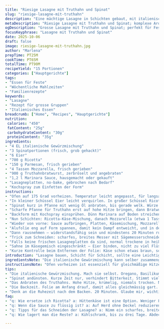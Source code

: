 ```yaml
---
title: "Riesige Lasagne mit Truthahn und Spinat"
slug: "riesige-lasagne-mit-truthahn"
description: "Eine mächtige Lasagne in Schichten gebaut, mit italienischer Würzmischung, Ricotta, Parmesan, Mozzarella und einer Mischung aus Truthahnbratwurst und Spinat. Wichtig sind Schichten mit Sauce, Käse und Fleisch, die eine cremige, saftige Textur ergeben. Von der Vorbereitung bis zum Ruhen dauert es rund 90 Minuten. Die Backzeit passt sich an, man erkennt Gargrad am Blubbern der Sauce und goldener Käsekruste. Ei sorgt für Bindung in der Käsemischung, Mozzarella für Schmelz. Ideal für große Gruppen, mit einfachem Trennschritt zwischen den Schichten. Ersatzstoffe: statt Truthahn kann man auch Hähnchen verwenden; Ricotta durch Hüttenkäse ersetzt, für weniger Fett; Mozzarella halb frisch, halb gerieben für Textur."
metaDescription: "Riesige Lasagne mit Truthahn und Spinat; komplexe Aromen, saftige Schichten, ein Traum für grosse Gruppen"
ogDescription: "Grosse Lasagne mit Truthahn und Spinat; perfekt für Feste, nahrhaft und voller Geschmack"
focusKeyphrase: "Lasagne mit Truthahn und Spinat"
date: 2025-10-06
draft: false
image: riesige-lasagne-mit-truthahn.jpg
author: "Marlena"
prepTime: PT25M
cookTime: PT65M
totalTime: PT90M
recipeYield: "15 Portionen"
categories: ["Hauptgerichte"]
tags:
- "Essen für Feste"
- "Wöchentliche Mahlzeiten"
- "Familienrezepte"
keywords:
- "Lasagne"
- "Rezept für grosse Gruppen"
- "Italienisches Essen"
breadcrumb: ["Home", "Recipes", "Hauptgerichte"]
nutrition: 
 calories: "450"
 fatContent: "25g"
 carbohydrateContent: "30g"
 proteinContent: "35g"
ingredients:
- "4 EL italienische Gewürzmischung"
- "3 Spinatportionen (frisch, grob gehackt)"
- "6 Eier"
- "700 g Ricotta"
- "150 g Parmesan, frisch gerieben"
- "4 Tassen Mozzarella, frisch gerieben"
- "900 g Truthahnbratwurst, zerbröselt und angebraten"
- "1,2 l Marinara Sauce, hausgemacht oder gekauft"
- "Lasagneplatten, no-bake, gebrochen nach Bedarf"
- "Kochspray zum Einfetten der Form"
instructions:
- "Ofen auf 175 Grad vorheizen. Temperatur leicht angepasst, für langsamere Hitze und gleichmäßigeres Durchgaren."
- "In kleiner Schüssel Eier leicht verquirlen. In großer Schüssel Ricotta, Parmesan, 2 EL italienische Gewürzmischung und Eier vermengen. Nicht zu lange rühren, nur gerade genug zum Verbinden. Käse-Gemisch ist das Herzstück für cremige, standhafte Schichten."
- "Spinat kurz in Pfanne mit wenig Öl anbraten, bis gerade welk. Würze reduzieren, sonst wird’s bitter. Mit 2 EL italienische Gewürzmischung vermischen. "
- "Scharfe Pfanne für Truthahn erst auf hohe Hitze bringen, dann Bratwurst krümelig anbraten. Nicht zu trocken machen, bisschen Fett soll bleiben. Würzen mit Salz und Pfeffer, kein extra italienisches Gewürz hier."
- "Backform mit Kochspray einsprühen. Dünn Marinara auf Boden streichen, kein Pfützen. Dann Lasagneplatten auslegen, je nach Form anpassen, zerbrechen ist normal, damit kein Loch entsteht."
- "Nun Schichten: Ricotta-Käse-Mischung, danach Mozzarella (etwa 1 Tasse), dann Truthahnbratwurst und Spinat darauf verteilen. Alle Schichten bitte nicht zu dick machen, sonst kocht es innen nicht durch – perfekte Balance suchen."
- "Wieder von vorne: Sauce aufbringen, Platten, Käsemischung, Mozzarella (1 Tasse), Wurst, Spinat, bis insgesamt 3 Schichten entstehen. Wichtig: oberste Schicht schließt mit Sauce ab; Mozzarella 1 Tasse zurückhalten für das Finish."
- "Alufolie eng auf Form spannen, damit kein Dampf entweicht, und in der Mitte des Ofens auf Backblech stellen, falls Saft ausläuft. Ungefähr 55 Minuten backen. Dann Folie abnehmen, restlichen Mozzarella und 1 EL italienische Gewürzmischung darüberstreuen. Nochmals 8 Minuten offen backen, bis Käse sprudelt und goldbraun wird."
- "Dann rausnehmen – widerstandsfähig sein und mindestens 20 Minuten ruhen lassen, sonst zerfällt die Lasagne beim Schneiden. Hitze verteilt sich gut, man spürt am Dampf, wenn es Zeit ist. "
- "Trick zum Schneiden: scharfes, breites Messer mit Sägemesserschneide verwenden, sonst zerfasert es. Reste halten sich perfekt im Kühlschrank bis zu 3 Tage, Aufwärmen bei mittlerer Hitze ohne Deckel, damit Kruste knusprig bleibt."
- "Falls keine frischen Lasagneplatten da sind, normal trockene in heißem Wasser kurz einlegen, bis biegsam, aber nicht zu weich. Spinat kann auch durch Mangold ersetzt werden; für mehr Biss in der Wurst mische ich manchmal Chorizo dazu."
- "Sahne im Käsegemisch eingeschränkt – Eier binden, nicht zu viel Flüssigkeit. Durch das langsame Backen wird alles gut durchgezogen, man hört am Blubbern wie die Sauce kocht, unruhiger Blubber heißt zu heiß."
- "Kurze Kontrolle beim Entfernen der Folie: Käse schon etwas braun, sonst noch 2-3 Minuten länger. Kein Verbrennen, sonst bitter. Mit frischem Basilikum bestreuen passt gut dazu, aber erst vor dem Servieren."
introduction: "Lasagne bauen, Schicht für Schicht, sollte eine Leichtigkeit sein. Früher dachte ich, man muss nur alles reinkippen, backen und fertig. Nein. Timing, trockene und nasse Komponenten in Balance. Eier nicht weglassen, die sind Bindung, nicht nur Tradition. Natürliche Aromen aus frischen Kräutern geben den Unterschied, letzten Endes schmeckt man das. Wurst muss krümelig, nicht trocken, Spinat knackig, cremig. Die Sauce soll nicht zu dünn sein, sonst läuft alles auseinander. Meine Variation mit Truthahn statt Rind, da leichter und trotzdem saftig. Lasagneplatten ohne Vorkochen möglich – spart Zeit, gibt bessere Textur. Backzeiten sind Richtwerte, am Blubbern merke ich wann es fast geschafft ist. Ruhezeit nicht unterschätzen, die Temperatur verteilt sich, macht das Aufschneiden sauberer. Großes Gericht, viele Teller, feuchte Wärme hält sich, ideal für Feste und lange Gespräche."
ingredientsNote: "Die italienische Gewürzmischung kann selber zusammengesetzt werden: Oregano, Basilikum, Thymian, Rosmarin, und ein Hauch Chili sind Basis. Truthahnbratwurst lässt sich durch Hähnchen ersetzen – Geschmack etwas milder, Sauce etwas mehr würzen. Ricotta ist eher mild; wer es kräftiger mag, nutzt Hüttenkäse mit weniger Fett, dann aber weniger Salz hinzufügen. Parmesan frisch gerieben ist Pflicht – kein Pulver. Mozzarella halb frisch, halb gerieben für die perfekte Schmelzbasis. Für die Sauce nehme ich gern selbstgemachte Marinara aus Dosentomaten, Zwiebeln, Knoblauch, etwas Zucker, um die Säure zu balancieren. Ohne frischen Spinat tut's auch Tiefkühlware, müssen aber gut abgetropft sein, sonst verwässern die Schichten. Lasagneplatten müssen eng anliegen, durchbrechen ist nicht schlimm, sorgt eher für formschöne Packung. Kochspray oder Olivenöl richtig gut an die Form – sonst klebt der Boden fest und macht Ärger beim Servieren."
instructionsNote: "Ofen vorheizen ist essenziell für gleichmäßige Hitze. Die Eier mit Käse mixt man nur kurz – zu viel rühren macht Masse zäh. Spinat vorher andünsten sorgt für besseren Geschmack und verhindert Beimischen von zu viel Flüssigkeit. Fleisch mit korrekter Hitze kross anbraten, macht Texturunterschiede in der Schicht. Bei Lasagneplatten getrost nicht komplett abdecken, kleine Löcher lassen Dampf entweichen – wichtig für gleichmäßiges Garen. Drei Lagen schaffen Balance zwischen Fülle und Struktur; zu viele Lagen machen die Mitte matschig. Marinara dünn auftragen, nicht überladen. Backzeit mit Aluminiumfolie verlängert Garzeit innen, damit alles durch wird, dann offene Hitze für goldbraune Käsekruste. Kein Vorbacken der Lasagneplatten nötig, spart Zeit und schmeckt besser. Ruhezeit ist nicht nur Tradition, sondern zwingend zum Schneiden – sonst alles auseinander. Scharfes Messer nehmen, sägende Bewegungen. Falls Sauce zu flüssig wirkt, kurz auf Herd ohne Deckel reduzieren vor der Schichtung. Im Zweifel auf Geräusche und Farbveränderungen achten – das Kochlied der Lasagne."
tips:
- "Die italienische Gewürzmischung. Mach sie selbst. Oregano, Basilikum, Thymian, Rosmarin. Ein bisschen Chili macht es spannend. Die Mischung verändert alles."
- "Spinat andünsten. Kurze Zeit nur, verhindert Bitterkeit. Stimmt viel besser mit Ricotta und Wurst. Aromen verbinden sich, wird nicht wässrig. Timing wichtig."
- "Das Anbraten des Truthahns. Hohe Hitze, krümelig, niemals trocken. Nachsalzen nicht vergessen. Kein Gewürz hier. Du willst die Frische erhalten."
- "Die Backzeit. Folie am Anfang drauf, damit alles gleichmässig gart. Nach der Hälfte Folie ab, damit der Käse knusprig wird. Blubbert die Sauce, ist gut."
- "Denk an die Ruhezeit nach dem Backen. 20 Minuten. Glaube mir, wichtig. Hitze verteilt sich und macht es einfacher zu schneiden. Scharfes Messer, nicht reissen."
faq:
- "q: Wie ersetze ich Ricotta? a: Hüttenkäse ist eine Option. Weniger Fett, aber mehr salz hinzufügen. Geschmack wird verstärkt. Kreation bleibt spannend."
- "q: Wenn die Sauce zu flüssig ist? a: Auf Herd ohne Deckel reduzieren. Kochen bis eindicken. Weniger Wasser, besseres Zusammenspiel. Einfache Notlösung."
- "q: Tipps für das Schneiden der Lasagne? a: Nimm ein scharfes, breites Messer. Sägend arbeiten. Verhindert zerfallen. Saubere Portionen, elegant servieren."
- "q: Wie lagert man die Reste? a: Kühlschrank, bis zu drei Tage. Abdecken nötig, aber beim Aufwärmen kein Deckel. Knusprig bleibt es besser ohne. Echte Lösung."

---
```

